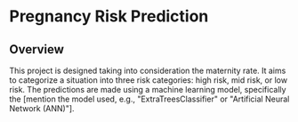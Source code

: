 # Pregnancy Risk Prediction

## Overview

This project is designed taking into consideration the maternity rate. It aims to categorize a situation into three risk categories: high risk, mid risk, or low risk. The predictions are made using a machine learning model, specifically the [mention the model used, e.g., "ExtraTreesClassifier" or "Artificial Neural Network (ANN)"].


